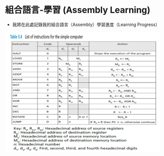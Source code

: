 # 組合語言-學習 (Assembly Learning)

- 我將在此處記錄我的組合語言（Assembly）學習進度（Learning Progress）

<a href="https://github.com/JustinHsu1019/Computer-Science-Study-Notes/blob/main/Assembly/Instruction_Set.png">
  <img src="https://github.com/JustinHsu1019/Computer-Science-Study-Notes/raw/main/Assembly/Instruction_Set.png" />
</a>
